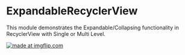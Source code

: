 # ExpandableRecyclerView

This module demonstrates the Expandable/Collapsing functionality in RecyclerView with Single or Multi Level.

<a href="https://imgflip.com/gif/232yjw"><img src="https://i.imgflip.com/232yjw.gif" title="made at imgflip.com"/></a>


